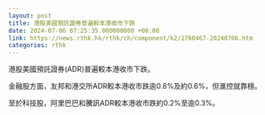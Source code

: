 ```yaml
---
layout: post
title: 港股美國預託證券普遍較本港收市下跌
date: 2024-07-06 07:25:35.000000000 +08:00
link: https://news.rthk.hk/rthk/ch/component/k2/1760467-20240706.htm
categories: rthk
---
```


港股美國預託證券(ADR)普遍較本港收市下跌。

金融股方面，友邦和港交所ADR較本港收市跌逾0.8%及約0.6%，但滙控就靠穩。

至於科技股，阿里巴巴和騰訊ADR較本港收市跌約0.2%至逾0.3%。
